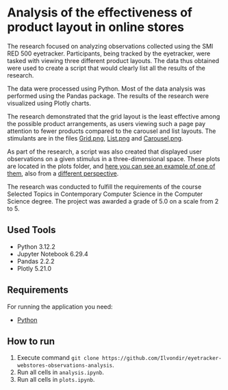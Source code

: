 # Analysis of the effectiveness of product layout in online stores

The research focused on analyzing observations collected using the SMI RED 500 eyetracker. Participants, being tracked by the eyetracker, were tasked with viewing three different product layouts. The data thus obtained were used to create a script that would clearly list all the results of the research.

The data were processed using Python. Most of the data analysis was performed using the Pandas package. The results of the research were visualized using Plotly charts.

The research demonstrated that the grid layout is the least effective among the possible product arrangements, as users viewing such a page pay attention to fewer products compared to the carousel and list layouts. The stimulants are in the files [Grid.png](https://raw.githubusercontent.com/Ilvondir/eyetracker-webstores-observations-analysis/master/Grid.png), [List.png](https://raw.githubusercontent.com/Ilvondir/eyetracker-webstores-observations-analysis/master/List.png) and [Carousel.png](https://raw.githubusercontent.com/Ilvondir/eyetracker-webstores-observations-analysis/master/Carousel.png).

As part of the research, a script was also created that displayed user observations on a given stimulus in a three-dimensional space. These plots are located in the plots folder, and [here you can see an example of one of them](https://raw.githubusercontent.com/Ilvondir/eyetracker-webstores-observations-analysis/master/plots/plot2.1.png), also from a [different perspective](https://raw.githubusercontent.com/Ilvondir/eyetracker-webstores-observations-analysis/master/plots/plot2.2.png).

The research was conducted to fulfill the requirements of the course Selected Topics in Contemporary Computer Science in the Computer Science degree. The project was awarded a grade of 5.0 on a scale from 2 to 5.

## Used Tools
- Python 3.12.2
- Jupyter Notebook 6.29.4
- Pandas 2.2.2
- Plotly 5.21.0

## Requirements

For running the application you need:

- [Python](https://www.python.org/downloads/)

## How to run

1. Execute command `git clone https://github.com/Ilvondir/eyetracker-webstores-observations-analysis`.
2. Run all cells in `analysis.ipynb`.
3. Run all cells in `plots.ipynb`.
